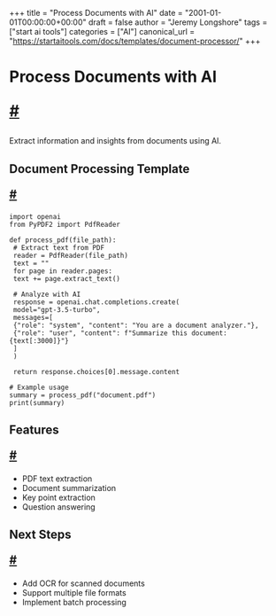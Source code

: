 +++
title = "Process Documents with AI"
date = "2001-01-01T00:00:00+00:00"
draft = false
author = "Jeremy Longshore"
tags = ["start ai tools"]
categories = ["AI"]
canonical_url = "https://startaitools.com/docs/templates/document-processor/"
+++

<h1 id="process-documents-with-ai">
 Process Documents with AI
 
 <a class="anchor" href="#process-documents-with-ai">#</a>
</h1>
<p>Extract information and insights from documents using AI.</p>
<h2 id="document-processing-template">
 Document Processing Template
 
 <a class="anchor" href="#document-processing-template">#</a>
</h2>
<div class="highlight"><pre class="chroma" tabindex="0"><code class="language-python" data-lang="python"><span class="line"><span class="cl"><span class="kn">import</span> <span class="nn">openai</span>
</span></span><span class="line"><span class="cl"><span class="kn">from</span> <span class="nn">PyPDF2</span> <span class="kn">import</span> <span class="n">PdfReader</span>
</span></span><span class="line"><span class="cl">
</span></span><span class="line"><span class="cl"><span class="k">def</span> <span class="nf">process_pdf</span><span class="p">(</span><span class="n">file_path</span><span class="p">):</span>
</span></span><span class="line"><span class="cl"> <span class="c1"># Extract text from PDF</span>
</span></span><span class="line"><span class="cl"> <span class="n">reader</span> <span class="o">=</span> <span class="n">PdfReader</span><span class="p">(</span><span class="n">file_path</span><span class="p">)</span>
</span></span><span class="line"><span class="cl"> <span class="n">text</span> <span class="o">=</span> <span class="s2">""</span>
</span></span><span class="line"><span class="cl"> <span class="k">for</span> <span class="n">page</span> <span class="ow">in</span> <span class="n">reader</span><span class="o">.</span><span class="n">pages</span><span class="p">:</span>
</span></span><span class="line"><span class="cl"> <span class="n">text</span> <span class="o">+=</span> <span class="n">page</span><span class="o">.</span><span class="n">extract_text</span><span class="p">()</span>
</span></span><span class="line"><span class="cl">
</span></span><span class="line"><span class="cl"> <span class="c1"># Analyze with AI</span>
</span></span><span class="line"><span class="cl"> <span class="n">response</span> <span class="o">=</span> <span class="n">openai</span><span class="o">.</span><span class="n">chat</span><span class="o">.</span><span class="n">completions</span><span class="o">.</span><span class="n">create</span><span class="p">(</span>
</span></span><span class="line"><span class="cl"> <span class="n">model</span><span class="o">=</span><span class="s2">"gpt-3.5-turbo"</span><span class="p">,</span>
</span></span><span class="line"><span class="cl"> <span class="n">messages</span><span class="o">=</span><span class="p">[</span>
</span></span><span class="line"><span class="cl"> <span class="p">{</span><span class="s2">"role"</span><span class="p">:</span> <span class="s2">"system"</span><span class="p">,</span> <span class="s2">"content"</span><span class="p">:</span> <span class="s2">"You are a document analyzer."</span><span class="p">},</span>
</span></span><span class="line"><span class="cl"> <span class="p">{</span><span class="s2">"role"</span><span class="p">:</span> <span class="s2">"user"</span><span class="p">,</span> <span class="s2">"content"</span><span class="p">:</span> <span class="sa">f</span><span class="s2">"Summarize this document: </span><span class="si">{</span><span class="n">text</span><span class="p">[:</span><span class="mi">3000</span><span class="p">]</span><span class="si">}</span><span class="s2">"</span><span class="p">}</span>
</span></span><span class="line"><span class="cl"> <span class="p">]</span>
</span></span><span class="line"><span class="cl"> <span class="p">)</span>
</span></span><span class="line"><span class="cl">
</span></span><span class="line"><span class="cl"> <span class="k">return</span> <span class="n">response</span><span class="o">.</span><span class="n">choices</span><span class="p">[</span><span class="mi">0</span><span class="p">]</span><span class="o">.</span><span class="n">message</span><span class="o">.</span><span class="n">content</span>
</span></span><span class="line"><span class="cl">
</span></span><span class="line"><span class="cl"><span class="c1"># Example usage</span>
</span></span><span class="line"><span class="cl"><span class="n">summary</span> <span class="o">=</span> <span class="n">process_pdf</span><span class="p">(</span><span class="s2">"document.pdf"</span><span class="p">)</span>
</span></span><span class="line"><span class="cl"><span class="nb">print</span><span class="p">(</span><span class="n">summary</span><span class="p">)</span>
</span></span></code></pre></div><h2 id="features">
 Features
 
 <a class="anchor" href="#features">#</a>
</h2>
<ul>
<li>PDF text extraction</li>
<li>Document summarization</li>
<li>Key point extraction</li>
<li>Question answering</li>
</ul>
<h2 id="next-steps">
 Next Steps
 
 <a class="anchor" href="#next-steps">#</a>
</h2>
<ul>
<li>Add OCR for scanned documents</li>
<li>Support multiple file formats</li>
<li>Implement batch processing</li>
</ul>
